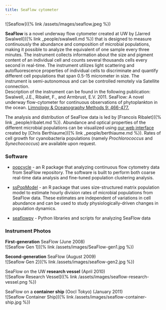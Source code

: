 ```yaml
---
title: SeaFlow cytometer
---
```


![Seaflow]({% link /assets/images/seaflow.jpeg %})

**SeaFlow** is a novel underway flow cytometer created at UW by [Jarred Swalwell]({% link _people/swalwell.md %}) that is designed to measure continuously the abundance and composition of microbial populations, making it possible to analyze the equivalent of one sample every three minutes. The instrument collects information about the size and pigment content of an individual cell and counts several thousands cells every second in real-time. The instrument utilizes light scattering and autofluorescence properties of individual cells to discriminate and quantify different cell populations that span 0.5-15 micrometer in size. The instrument is semi-autonomous and can be controlled remotely via Satellite connection.  
Description of the instrument can be found in the following publication: Swalwell, J.E., Ribalet, F., and Armbrust, E.V. 2011. SeaFlow: A novel underway flow-cytometer for continuous observations of phytoplankton in the ocean. [Limnology & Oceanography Methods 9: 466-477.](http://www.aslo.org/lomethods/free/2011/0466.html)

The analysis and distribution of SeaFlow data is led by [Francois Ribalet]({% link _people/ribalet.md %}). Abundance and optical properties of the different microbial populations can be visualized using [our web interface](http://armbrustlab.github.io/seaflowviz3/) created by [Chris Berthiaume]({% link _people/berthiaume.md %}). Rates of cell growth for cyanobacteria populations (namely <i>Prochlorococcus</i> and <i>Synechococcus</i>) are available upon request.



### Software
* [popcycle](https://github.com/uwescience/popcycle) - an R package that analyzing continuous flow cytometry data from SeaFlow repository. The software is built to perform both coarse real-time data analysis and fine-tuned population clustering analysis.

* [ssPopModel](https://github.com/armbrustlab/ssPopModel) - an R package that uses size-structured matrix population model to estimate hourly division rates of microbial populations from SeaFlow data. These estimates are independent of variations in cell abundance and can be used to study physiologically-driven changes in population dynamics.

* [seaflowpy](https://github.com/armbrustlab/seaflowpy) - Python libraries and scripts for analyzing SeaFlow data

### Instrument Photos

**First-generation** SeaFlow (June 2008)  
![Seaflow Gen 1]({% link /assets/images/SeaFlow-gen1.jpg %})

**Second-generation** SeaFlow (August 2009)  
![Seaflow Gen 2]({% link /assets/images/seaflow-gen2.jpg %})

SeaFlow on the UW **research vessel** (April 2010)  
![Seaflow Research Vessel]({% link /assets/images/seaflow-research-vessel.png %})

SeaFlow on a **container ship** (Oocl Tokyo) (January 2011)  
![Seaflow Container Ship]({% link /assets/images/seaflow-container-ship.jpg %})
